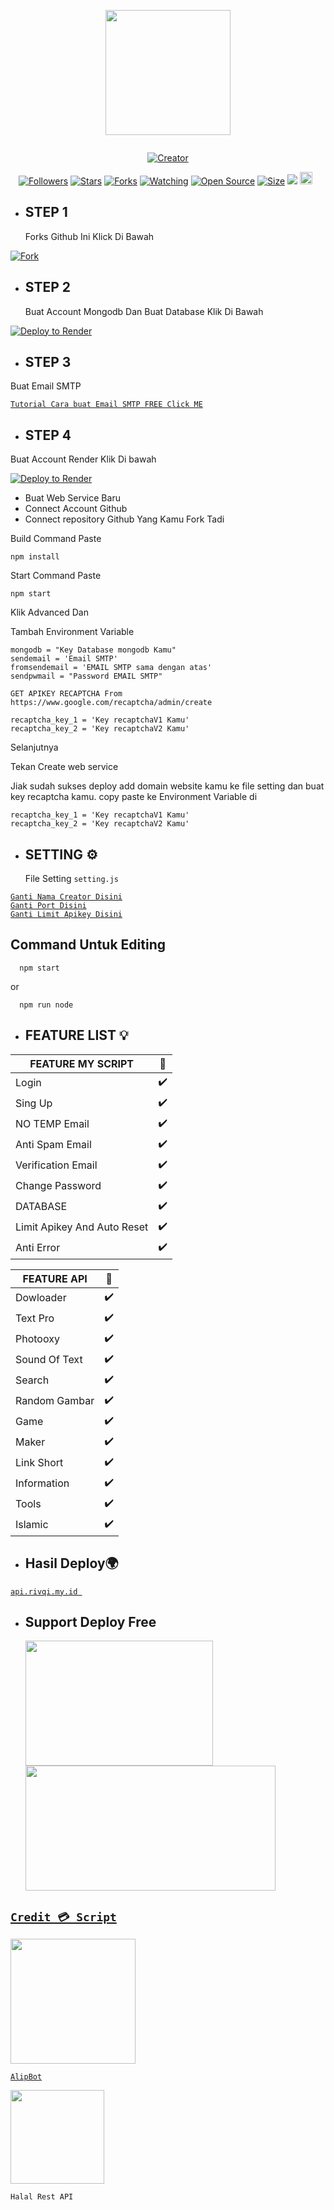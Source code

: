 <p align="center">
<img src="https://avatars.githubusercontent.com/razn-id" width="200" height="200"/>
</p>
<p align="center">
  <a href="#"><img src="http://readme-typing-svg.herokuapp.com?color=d1fa02&center=true&vCenter=true&multiline=false&lines=Welcome+To+Rest+Api+Razan+" alt="">
</p>
<p align="center">
<a href="#"><img title="Creator" src="https://img.shields.io/badge/Creator-Razan-red.svg?style=for-the-badge&logo=github"></a>
</p>
<p align="center">
<a href="https://github.com/razn-id?tab=followers"><img title="Followers" src="https://img.shields.io/github/followers/razn-id?color=green&style=flat-square"></a>
<a href="https://github.com/razn-id/Api-Razan/stargazers/"><img title="Stars" src="https://img.shields.io/github/stars/razn-id/Api-Razan?color=white&style=flat-square"></a>
<a href="https://github.com/razn-id/Api-Razan/network/members"><img title="Forks" src="https://img.shields.io/github/forks/razn-id/Api-Razan?color=yellow&style=flat-square"></a>
<a href="https://github.com/razn-id/Api-Razan/watchers"><img title="Watching" src="https://img.shields.io/github/watchers/razn-id/Api-Razan?label=Watchers&color=red&style=flat-square"></a>
<a href="https://github.com/razn-id/Api-Razan"><img title="Open Source" src="https://badges.frapsoft.com/os/v2/open-source.svg?v=103"></a>
<a href="https://github.com/razn-id/Api-Razan/"><img title="Size" src="https://img.shields.io/github/repo-size/razn-id/Api-Razan?style=flat-square&color=darkred"></a>
<a href="https://hits.seeyoufarm.com"><img src="https://hits.seeyoufarm.com/api/count/incr/badge.svg?url=https%3A%2F%2Fgithub.com%2Frazn-id%2FApi-Razan%2Fhit-counter&count_bg=%2379C83D&title_bg=%23555555&icon=probot.svg&icon_color=%2304FF00&title=hits&edge_flat=false"/></a>
<a href="https://github.com/razn-id/Api-Razan/graphs/commit-activity"><img height="20" src="https://img.shields.io/badge/Maintained-No-red.svg"></a>&nbsp;&nbsp;
</p>

- ## STEP 1
  Forks Github Ini Klick Di Bawah

[![Fork](https://telegra.ph/file/0ac5b4f21a7c153f3bfc7.png)](https://github.com/razn-id/Api-Razan/fork)

- ## STEP 2
  Buat Account Mongodb Dan Buat Database Klik Di Bawah

[![Deploy to Render](https://telegra.ph/file/1bc5c9749e8a46d167619.png)](https://www.mongodb.com/cloud/atlas/register)

- ## STEP 3

Buat Email SMTP

[`Tutorial Cara buat Email SMTP FREE Click ME`](https://www.youtube.com/watch?v=1YXVdyVuFGA)<br>

- ## STEP 4

Buat Account Render Klik Di bawah

[![Deploy to Render](https://render.com/images/deploy-to-render-button.svg)](https://dashboard.render.com/)

- Buat Web Service Baru
- Connect Account Github
- Connect repository Github Yang Kamu Fork Tadi

Build Command Paste

```
npm install
```

Start Command Paste

```
npm start
```

Klik Advanced Dan

Tambah Environment Variable

```
mongodb = "Key Database mongodb Kamu"
sendemail = 'Email SMTP'
fromsendemail = 'EMAIL SMTP sama dengan atas'
sendpwmail = "Password EMAIL SMTP"

GET APIKEY RECAPTCHA From https://www.google.com/recaptcha/admin/create

recaptcha_key_1 = 'Key recaptchaV1 Kamu'
recaptcha_key_2 = 'Key recaptchaV2 Kamu'
```

Selanjutnya

Tekan Create web service

Jiak sudah sukses deploy add domain website kamu ke file setting dan buat key recaptcha kamu.
copy paste ke Environment Variable di

```
recaptcha_key_1 = 'Key recaptchaV1 Kamu'
recaptcha_key_2 = 'Key recaptchaV2 Kamu'
```

- ## SETTING ⚙️
  File Setting `setting.js`

[`Ganti Nama Creator Disini`](https://github.com/razn-id/Api-Razan/blob/master/settings.js#:~:text=creator%20%3D%20%27-,%E4%B9%82%F0%9D%98%BC%F0%9D%99%A1%F0%9D%99%9E%F0%9D%99%A5%E4%B9%82,-%27%20//%20Nama)<br>
[`Ganti Port Disini`](https://github.com/razn-id/Api-Razan/blob/master/settings.js#:~:text=port%20%3D-,8080,-//port%20host)<br>
[`Ganti Limit Apikey Disini`](https://github.com/razn-id/Api-Razan/blob/master/settings.js#:~:text=LimitApikey%20%3D-,200,-//%20Limit%20Apikey%20default)<br>

## Command Untuk Editing

```
  npm start
```

or

```
  npm run node
```

- ## FEATURE LIST 💡

| FEATURE MY SCRIPT           | 🌱  |
| --------------------------- | --- |
| Login                       | ✔️  |
| Sing Up                     | ✔️  |
| NO TEMP Email               | ✔️  |
| Anti Spam Email             | ✔️  |
| Verification Email          | ✔️  |
| Change Password             | ✔️  |
| DATABASE                    | ✔️  |
| Limit Apikey And Auto Reset | ✔️  |
| Anti Error                  | ✔️  |

| FEATURE API   | 🌱  |
| ------------- | --- |
| Dowloader     | ✔️  |
| Text Pro      | ✔️  |
| Photooxy      | ✔️  |
| Sound Of Text | ✔️  |
| Search        | ✔️  |
| Random Gambar | ✔️  |
| Game          | ✔️  |
| Maker         | ✔️  |
| Link Short    | ✔️  |
| Information   | ✔️  |
| Tools         | ✔️  |
| Islamic       | ✔️  |

- ## Hasil Deploy🌍

[`api.rivqi.my.id `](https://api.rivqi.my.id)<br>

- ## Support Deploy Free
  <a href="https://replit.com"><img src="https://telegra.ph/file/8d225f38ce1920182e313.png" width="300" height="200">
  <a href="https://dashboard.render.com"><img src="https://telegra.ph/file/6125fb68b97cdd156fc67.png" width="400" height="200">

## `Credit 💳 Script`

<img src="https://avatars.githubusercontent.com/AlipBot" width="200" height="200">

[`AlipBot`](https://github.com/AlipBot)<br>

<img src="https://telegra.ph/file/1cbc7e659b35a053bf25f.png" width="150" height="150">

`Halal Rest API`
